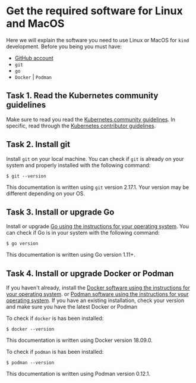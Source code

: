 # Get the required software for Linux and MacOS
Here we will explain the software you need to use Linux or MacOS for `kind`
development.
Before you being you must have:

* [GitHub account][github]
* `git`
* `go`
* `Docker` | `Podman`

## Task 1. Read the Kubernetes community guidelines
Make sure to read you read the [Kubernetes community guidelines][community].
In specific, read through the [Kubernetes contributor guidelines][contributor].

## Task 2. Install git
Install `git` on your local machine.
You can check if `git` is already on your system and properly installed with 
the following command:

```
$ git --version
```
This documentation is written using `git` version 2.17.1. 
Your version may be different depending on your OS.

## Task 3. Install or upgrade Go
Install or upgrade [Go using the instructions for your operating system][golang].
You can check if Go is in your system with the following command:

```
$ go version
```
This documentation is written using Go version 1.11+.

## Task 4. Install or upgrade Docker or Podman
If you haven't already, install the 
[Docker software using the instructions for your operating system][docker].
or
[Podman software using the instructions for your operating system][podman].
If you have an existing installation, check your version and make sure you have
the latest Docker or Podman

To check if `docker` is has been installed:
```
$ docker --version
```
This documentation is written using Docker version 18.09.0.

To check if `podman` is has been installed:
```
$ podman --version
```
This documentation is written using Podman version 0.12.1.



[github]: https://github.com/
[community]: https://github.com/kubernetes/community
[contributor]: https://github.com/kubernetes/community/blob/master/contributors/guide/README.md
[golang]: https://golang.org/doc/install
[docker]: https://docs.docker.com/install/#supported-platforms
[podman]: https://github.com/containers/libpod/install

